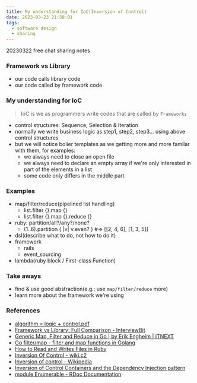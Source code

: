 ```yaml
---
title: My understanding for IoC(Inversion of Control)
date: 2023-03-23 21:58:01
tags:
  - software design
  - sharing
---
```


20230322 free chat sharing notes

### Framework vs Library

+ our code calls library code
+ our code called by framework code

[](./framework-vs-library.png)

### My understanding for IoC

> IoC is we as programmers write codes that are called by `Frameworks`

+ control structures: Sequence, Selection & Iteration
+ normally we write business logic as step1, step2, step3... using above control structures
+ but we will notice bolier templates as we getting more and more familar with them, for examples:
    + we always need to close an open file
    + we always need to declare an empty array if we're only interested in part of the elements in a list
    + some code only differs in the middle part

### Examples

+ map/filter/reduce(pipelined list handling)
    + list.filter {}.map {}
    + list.filter {}.map {}.reduce {}
+ ruby: partition/all?/any?/none?
    + (1..6).partition { |v| v.even? }  #=> [[2, 4, 6], [1, 3, 5]]
+ dsl(describe what to do, not how to do it)
+ framework
    + rails
    + event_sourcing
+ lambda(ruby block / First-class Function)

### Take aways

+ find & use good abstraction(e.g.: use `map/filter/reduce` more)
+ learn more about the framework we're using

### References

+ [algorithm = logic + control.pdf](https://www.doc.ic.ac.uk/~rak/papers/algorithm%20=%20logic%20+%20control.pdf)
+ [Framework vs Library: Full Comparison - InterviewBit](https://www.interviewbit.com/blog/framework-vs-library/)
+ [Generic Map, Filter and Reduce in Go | by Erik Engheim | ITNEXT](https://itnext.io/generic-map-filter-and-reduce-in-go-3845781a591c)
+ [Go filter/map - filter and map functions in Golang](https://zetcode.com/golang/filter-map/)
+ [How to Read and Writes Files in Ruby](https://www.tutorialspoint.com/how-to-read-and-writes-files-in-ruby#:~:text=Opening%20a%20File%20in%20Ruby&text=There%20are%20two%20methods%20which,read%20the%20entire%20file%20content.)
+ [Inversion Of Control - wiki.c2](https://wiki.c2.com/?InversionOfControl)
+ [Inversion of control - Wikipedia](https://en.wikipedia.org/wiki/Inversion_of_control)
+ [Inversion of Control Containers and the Dependency Injection pattern](https://www.martinfowler.com/articles/injection.html)
+ [module Enumerable - RDoc Documentation](https://ruby-doc.org/3.2.1/Enumerable.html)
